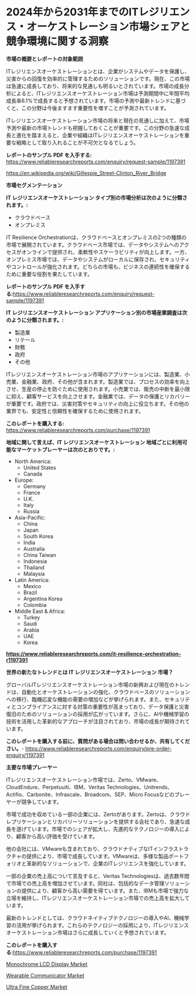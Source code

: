 <p><h1>2024年から2031年までのITレジリエンス・オーケストレーション市場シェアと競争環境に関する洞察</h1></p><p><strong>市場の概要とレポートの対象範囲</strong></p>
<p><p>ITレジリエンスオーケストレーションとは、企業がシステムやデータを保護し、災害からの回復を効率的に管理するためのソリューションです。現在、この市場は急速に成長しており、将来的な見通しも明るいとされています。市場の成長分析によると、ITレジリエンスオーケストレーション市場は予測期間中に年間平均成長率6.1%で成長すると予想されています。市場の予測や最新トレンドに基づくと、この分野は今後ますます重要性を増すことが予測されています。</p><p>ITレジリエンスオーケストレーション市場の将来と現在の見通しに加えて、市場予測や最新の市場トレンドも把握しておくことが重要です。この分野の急速な成長と進化を踏まえると、企業や組織はITレジリエンスオーケストレーションを重要な戦略として取り入れることが不可欠となるでしょう。</p></p>
<p><strong>レポートのサンプル PDF を入手する:</strong> <a href="https://www.reliableresearchreports.com/enquiry/request-sample/1197391">https://www.reliableresearchreports.com/enquiry/request-sample/1197391</a></p>
<p><a href="https://en.wikipedia.org/wiki/Gillespie_Street-Clinton_River_Bridge">https://en.wikipedia.org/wiki/Gillespie_Street-Clinton_River_Bridge</a></p>
<p><strong>市場セグメンテーション</strong></p>
<p><strong>IT レジリエンスオーケストレーション タイプ別の市場分析は次のように分類されます。:</strong></p>
<p><ul><li>クラウドベース</li><li>オンプレミス</li></ul></p>
<p><p>IT Resilience Orchestrationは、クラウドベースとオンプレミスの2つの種類の市場で展開されています。クラウドベース市場では、データやシステムへのアクセスがオンラインで提供され、柔軟性やスケーラビリティが向上します。一方、オンプレミス市場では、データやシステムがローカルに保存され、セキュリティやコントロールが強化されます。どちらの市場も、ビジネスの連続性を確保するために重要な役割を果たしています。</p></p>
<p><strong>レポートのサンプル PDF を入手する:</strong><a href="https://www.reliableresearchreports.com/enquiry/request-sample/1197391">https://www.reliableresearchreports.com/enquiry/request-sample/1197391</a></p>
<p><strong> IT レジリエンスオーケストレーション アプリケーション別の市場産業調査は次のように分類されます。:</strong></p>
<p><ul><li>製造業</li><li>リテール</li><li>財務</li><li>政府</li><li>その他</li></ul></p>
<p><p>ITレジリエンスオーケストレーション市場のアプリケーションには、製造業、小売業、金融業、政府、その他が含まれます。製造業では、プロセスの効率を向上させ、生産の停止を防ぐために使用されます。小売業では、販売の中断を最小限に抑え、顧客サービスを向上させます。金融業では、データの保護とリカバリーが重要です。政府では、災害対策やセキュリティの向上に役立ちます。その他の業界でも、安定性と信頼性を確保するために使用されます。</p></p>
<p><strong>このレポートを購入する:</strong> <a href="https://www.reliableresearchreports.com/purchase/1197391">https://www.reliableresearchreports.com/purchase/1197391</a></p>
<p><strong>地域に関して言えば、IT レジリエンスオーケストレーション 地域ごとに利用可能なマーケットプレーヤーは次のとおりです。:</strong></p>
<p><ul>
    <li>
        North America:
        <ul>
            <li>United States</li>
            <li>Canada</li>
        </ul>
    </li>
    <li>
        Europe:
        <ul>
            <li>Germany</li>
            <li>France</li>
            <li>U.K.</li>
            <li>Italy</li>
            <li>Russia</li>
        </ul>
    </li>
    <li>
        Asia-Pacific:
        <ul>
            <li>China</li>
            <li>Japan</li>
            <li>South Korea</li>
            <li>India</li>
            <li>Australia</li>
            <li>China Taiwan</li>
            <li>Indonesia</li>
            <li>Thailand</li>
            <li>Malaysia</li>
        </ul>
    </li>
    <li>
        Latin America:
        <ul>
            <li>Mexico</li>
            <li>Brazil</li>
            <li>Argentina Korea</li>
            <li>Colombia</li>
        </ul>
    </li>
    <li>
        Middle East & Africa:
        <ul>
            <li>Turkey</li>
            <li>Saudi</li>
            <li>Arabia</li>
            <li>UAE</li>
            <li>Korea</li>
        </ul>
    </li>
    </ul></p>
<p><strong><a href="https://www.reliableresearchreports.com/it-resilience-orchestration-r1197391">https://www.reliableresearchreports.com/it-resilience-orchestration-r1197391</a></strong></p>
<p><strong>世界の新たなトレンドとは IT レジリエンスオーケストレーション 市場？</strong></p>
<p><p>グローバルITレジリエンスオーケストレーション市場の新興および現在のトレンドは、自動化とオーケストレーションの強化、クラウドベースのソリューションへの移行、臨機応変な機能の需要の増加などが挙げられます。また、セキュリティとコンプライアンスに対する対策の重要性が高まっており、データ保護と災害復旧のためのソリューションの採用が広がっています。さらに、AIや機械学習の技術を活用した革新的なアプローチが注目されており、市場の成長が期待されています。</p></p>
<p><strong>このレポートを購入する前に、質問がある場合は問い合わせるか、共有してください。</strong>- <a href="https://www.reliableresearchreports.com/enquiry/pre-order-enquiry/1197391">https://www.reliableresearchreports.com/enquiry/pre-order-enquiry/1197391</a></p>
<p><strong>主要な市場プレーヤー</strong></p>
<p><p>ITレジリエンスオーケストレーション市場では、Zerto、VMware、CloudEndure、Perpetuuiti、IBM、Veritas Technologies、Unitrends、Actifio、Carbonite、Infrascale、Broadcom、SEP、Micro Focusなどのプレーヤーが競争しています。 </p><p>市場で成功を収めている一部の企業には、Zertoがあります。Zertoは、クラウドレプリケーションとリカバリーソリューションを提供する会社であり、急速な成長を遂げています。市場でのシェアが拡大し、先進的なテクノロジーの導入により、顧客から高い評価を受けています。</p><p>他の会社には、VMwareも含まれており、クラウドナティブなITインフラストラクチャの提供により、市場で成長しています。VMwareは、多様な製品ポートフォリオと革新的なソリューションで、企業のITレジリエンスを強化しています。</p><p>一部の企業の売上高について言及すると、Veritas Technologiesは、過去数年間で市場での売上高を増加させています。同社は、包括的なデータ管理ソリューションの提供により、顧客から高い需要を得ています。また、IBMも市場で強力な立場を維持し、ITレジリエンスオーケストレーション市場での売上高を拡大しています。</p><p>最新のトレンドとしては、クラウドネイティブテクノロジーの導入やAI、機械学習の活用が挙げられます。これらのテクノロジーの採用により、ITレジリエンスオーケストレーション市場はさらに成長していくと予想されています。</p></p>
<p><strong>このレポートを購入する:</strong><a href="https://www.reliableresearchreports.com/purchase/1197391">https://www.reliableresearchreports.com/purchase/1197391</a></p>
<p><p><a href="https://github.com/JordyBecker/Market-Research-Report-List-1/blob/main/monochrome-lcd-display-market.md">Monochrome LCD Display Market</a></p><p><a href="https://github.com/jadenRaynor/Market-Research-Report-List-1/blob/main/wearable-communicator-market.md">Wearable Communicator Market</a></p><p><a href="https://issuu.com/reportprime-2/docs/ultra-fine-copper-market-size-2030.pptx">Ultra Fine Copper Market</a></p></p>